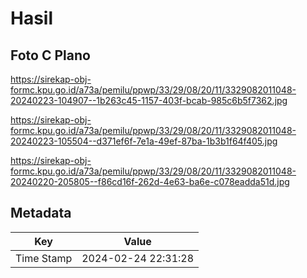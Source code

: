 # Hasil

## Foto C Plano

https://sirekap-obj-formc.kpu.go.id/a73a/pemilu/ppwp/33/29/08/20/11/3329082011048-20240223-104907--1b263c45-1157-403f-bcab-985c6b5f7362.jpg

https://sirekap-obj-formc.kpu.go.id/a73a/pemilu/ppwp/33/29/08/20/11/3329082011048-20240223-105504--d371ef6f-7e1a-49ef-87ba-1b3b1f64f405.jpg

https://sirekap-obj-formc.kpu.go.id/a73a/pemilu/ppwp/33/29/08/20/11/3329082011048-20240220-205805--f86cd16f-262d-4e63-ba6e-c078eadda51d.jpg


## Metadata

| Key        | Value               |
| ---------- | ------------------- |
| Time Stamp | 2024-02-24 22:31:28 |



